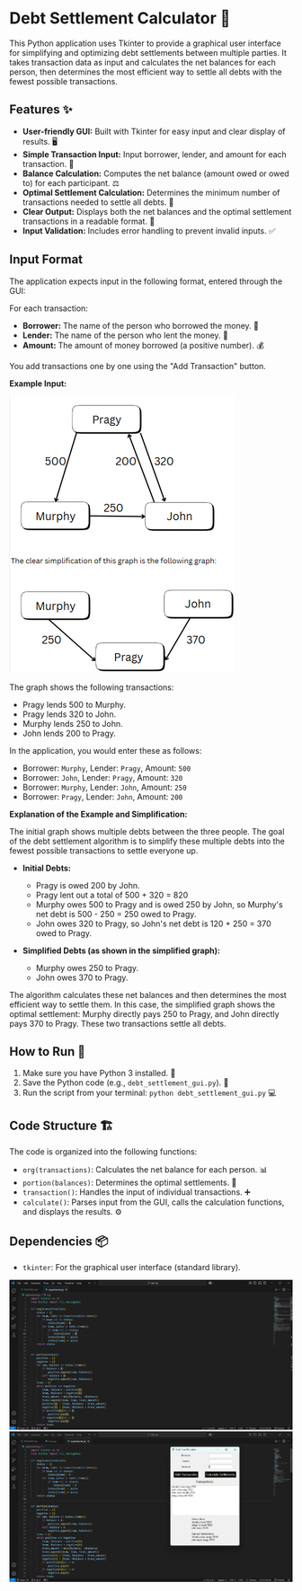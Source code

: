 # Debt Settlement Calculator 💸

This Python application uses Tkinter to provide a graphical user interface for simplifying and optimizing debt settlements between multiple parties. It takes transaction data as input and calculates the net balances for each person, then determines the most efficient way to settle all debts with the fewest possible transactions.

## Features ✨

*   **User-friendly GUI:** Built with Tkinter for easy input and clear display of results. 🖥️
*   **Simple Transaction Input:** Input borrower, lender, and amount for each transaction. 📝
*   **Balance Calculation:** Computes the net balance (amount owed or owed to) for each participant. ⚖️
*   **Optimal Settlement Calculation:** Determines the minimum number of transactions needed to settle all debts. 🧮
*   **Clear Output:** Displays both the net balances and the optimal settlement transactions in a readable format. 📰
*   **Input Validation:** Includes error handling to prevent invalid inputs. ✅

## Input Format

The application expects input in the following format, entered through the GUI:

For each transaction:

*   **Borrower:** The name of the person who borrowed the money. 🙇
*   **Lender:** The name of the person who lent the money. 🏦
*   **Amount:** The amount of money borrowed (a positive number). 💰

You add transactions one by one using the "Add Transaction" button.

**Example Input:**


![Problem Statement](https://github.com/Atharavkag/Debt-settlement-calculator/blob/main/src/graph.png)

The graph shows the following transactions:

*   Pragy lends 500 to Murphy.
*   Pragy lends 320 to John.
*   Murphy lends 250 to John.
*   John lends 200 to Pragy.

In the application, you would enter these as follows:

*   Borrower: `Murphy`, Lender: `Pragy`, Amount: `500`
*   Borrower: `John`, Lender: `Pragy`, Amount: `320`
*   Borrower: `Murphy`, Lender: `John`, Amount: `250`
*   Borrower: `Pragy`, Lender: `John`, Amount: `200`

**Explanation of the Example and Simplification:**

The initial graph shows multiple debts between the three people. The goal of the debt settlement algorithm is to simplify these multiple debts into the fewest possible transactions to settle everyone up.

*   **Initial Debts:**
    *   Pragy is owed 200 by John.
    *   Pragy lent out a total of 500 + 320 = 820
    *   Murphy owes 500 to Pragy and is owed 250 by John, so Murphy's net debt is 500 - 250 = 250 owed to Pragy.
    *   John owes 320 to Pragy, so John's net debt is 120 + 250 = 370 owed to Pragy.

*   **Simplified Debts (as shown in the simplified graph):**
    *   Murphy owes 250 to Pragy.
    *   John owes 370 to Pragy.

The algorithm calculates these net balances and then determines the most efficient way to settle them. In this case, the simplified graph shows the optimal settlement: Murphy directly pays 250 to Pragy, and John directly pays 370 to Pragy. These two transactions settle all debts.

## How to Run 🚀

1.  Make sure you have Python 3 installed. 🐍
2.  Save the Python code (e.g., `debt_settlement_gui.py`). 💾
3.  Run the script from your terminal: `python debt_settlement_gui.py` 💻

## Code Structure 🏗️

The code is organized into the following functions:

*   `org(transactions)`: Calculates the net balance for each person. 📊
*   `portion(balances)`: Determines the optimal settlements. 🎯
*   `transaction()`: Handles the input of individual transactions. ➕
*   `calculate()`: Parses input from the GUI, calls the calculation functions, and displays the results. ⚙️

## Dependencies 📦

*   `tkinter`: For the graphical user interface (standard library).

![Problem Statement](https://github.com/Atharavkag/Debt-settlement-calculator/blob/main/src/code1.png)
![Problem Statement](https://github.com/Atharavkag/Debt-settlement-calculator/blob/main/src/code2.png)

